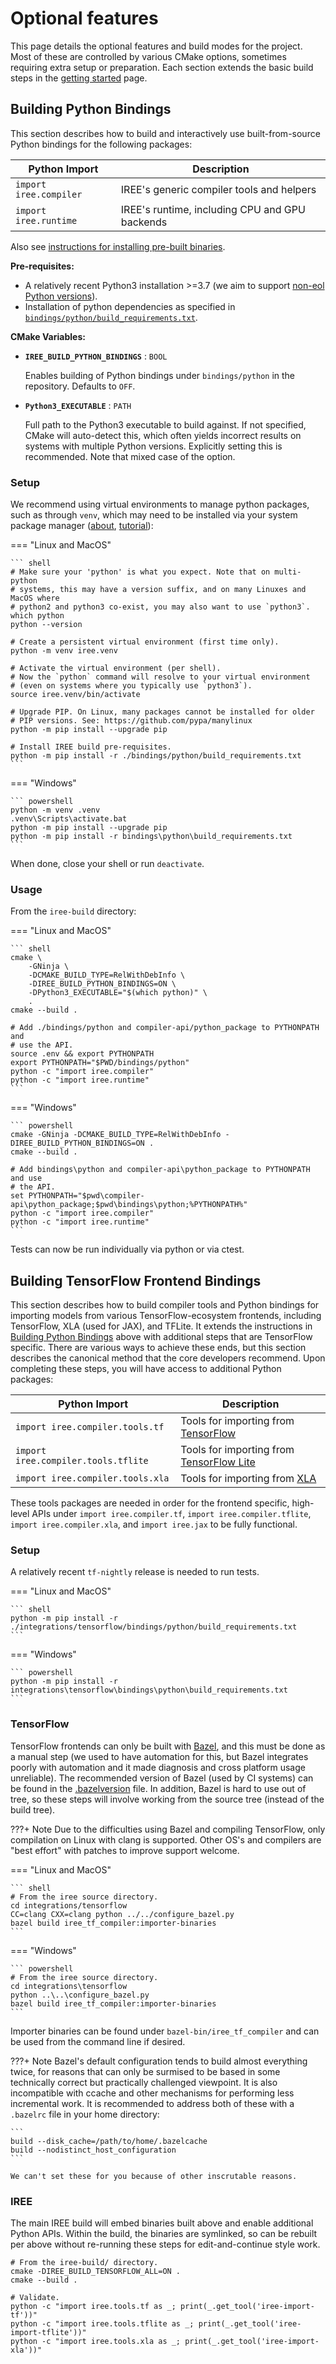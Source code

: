 # Optional features

This page details the optional features and build modes for the project.
Most of these are controlled by various CMake options, sometimes requiring
extra setup or preparation. Each section extends the basic build steps
in the [getting started](./getting-started.md) page.

## Building Python Bindings

This section describes how to build and interactively use built-from-source
Python bindings for the following packages:

| Python Import             | Description                                                                 |
|------------------------------|-----------------------------------------------------------------------------|
| `import iree.compiler`     | IREE's generic compiler tools and helpers                                   |
| `import iree.runtime`      | IREE's runtime, including CPU and GPU backends                              |

Also see [instructions for installing pre-built binaries](../bindings/python.md).

**Pre-requisites:**

* A relatively recent Python3 installation >=3.7 (we aim to support
  [non-eol Python versions](https://endoflife.date/python)).
* Installation of python dependencies as specified in
  [`bindings/python/build_requirements.txt`](https://github.com/google/iree/blob/main/bindings/python/build_requirements.txt).

**CMake Variables:**

* **`IREE_BUILD_PYTHON_BINDINGS`** : `BOOL`

    Enables building of Python bindings under `bindings/python` in the repository.
    Defaults to `OFF`.

* **`Python3_EXECUTABLE`** : `PATH`

    Full path to the Python3 executable to build against. If not specified, CMake
    will auto-detect this, which often yields incorrect results on systems
    with multiple Python versions. Explicitly setting this is recommended.
    Note that mixed case of the option.

### Setup

We recommend using virtual environments to manage python packages, such
as through `venv`, which may need to be installed via your system
package manager ([about](https://docs.python.org/3/library/venv.html),
[tutorial](https://docs.python.org/3/tutorial/venv.html)):

=== "Linux and MacOS"

    ``` shell
    # Make sure your 'python' is what you expect. Note that on multi-python
    # systems, this may have a version suffix, and on many Linuxes and MacOS where
    # python2 and python3 co-exist, you may also want to use `python3`.
    which python
    python --version

    # Create a persistent virtual environment (first time only).
    python -m venv iree.venv

    # Activate the virtual environment (per shell).
    # Now the `python` command will resolve to your virtual environment
    # (even on systems where you typically use `python3`).
    source iree.venv/bin/activate

    # Upgrade PIP. On Linux, many packages cannot be installed for older
    # PIP versions. See: https://github.com/pypa/manylinux
    python -m pip install --upgrade pip

    # Install IREE build pre-requisites.
    python -m pip install -r ./bindings/python/build_requirements.txt
    ```

=== "Windows"

    ``` powershell
    python -m venv .venv
    .venv\Scripts\activate.bat
    python -m pip install --upgrade pip
    python -m pip install -r bindings\python\build_requirements.txt
    ```

When done, close your shell or run `deactivate`.

### Usage

From the `iree-build` directory:

=== "Linux and MacOS"

    ``` shell
    cmake \
        -GNinja \
        -DCMAKE_BUILD_TYPE=RelWithDebInfo \
        -DIREE_BUILD_PYTHON_BINDINGS=ON \
        -DPython3_EXECUTABLE="$(which python)" \
        .
    cmake --build .

    # Add ./bindings/python and compiler-api/python_package to PYTHONPATH and
    # use the API.
    source .env && export PYTHONPATH
    export PYTHONPATH="$PWD/bindings/python"
    python -c "import iree.compiler"
    python -c "import iree.runtime"
    ```

=== "Windows"

    ``` powershell
    cmake -GNinja -DCMAKE_BUILD_TYPE=RelWithDebInfo -DIREE_BUILD_PYTHON_BINDINGS=ON .
    cmake --build .

    # Add bindings\python and compiler-api\python_package to PYTHONPATH and use
    # the API.
    set PYTHONPATH="$pwd\compiler-api\python_package;$pwd\bindings\python;%PYTHONPATH%"
    python -c "import iree.compiler"
    python -c "import iree.runtime"
    ```

Tests can now be run individually via python or via ctest.


## Building TensorFlow Frontend Bindings

This section describes how to build compiler tools and Python bindings for
importing models from various TensorFlow-ecosystem frontends, including
TensorFlow, XLA (used for JAX), and TFLite. It extends the instructions in
[Building Python Bindings](#building-python-bindings) above with additional
steps that are TensorFlow specific. There are various ways to achieve these
ends, but this section describes the canonical method that the core
developers recommend. Upon completing these steps, you will have access to
additional Python packages:

| Python Import             | Description                                                                 |
|------------------------------|-----------------------------------------------------------------------------|
| `import iree.compiler.tools.tf`     | Tools for importing from [TensorFlow](https://www.tensorflow.org/)          |
| `import iree.compiler.tools.tflite` | Tools for importing from [TensorFlow Lite](https://www.tensorflow.org/lite) |
| `import iree.compiler.tools.xla`    | Tools for importing from [XLA](https://www.tensorflow.org/xla)              |

These tools packages are needed in order for the frontend specific, high-level
APIs under `import iree.compiler.tf`, `import iree.compiler.tflite`,
`import iree.compiler.xla`, and `import iree.jax` to be fully functional.

### Setup

A relatively recent `tf-nightly` release is needed to run tests.

=== "Linux and MacOS"

    ``` shell
    python -m pip install -r ./integrations/tensorflow/bindings/python/build_requirements.txt
    ```

=== "Windows"

    ``` powershell
    python -m pip install -r integrations\tensorflow\bindings\python\build_requirements.txt
    ```

### TensorFlow

TensorFlow frontends can only be built with [Bazel](https://bazel.build/),
and this must be done as a manual step (we used to have automation for this,
but Bazel integrates poorly with automation and it made diagnosis and cross
platform usage unreliable). The recommended version of Bazel (used by CI
systems) can be found in the
[.bazelversion](https://github.com/google/iree/blob/main/.bazelversion)
file. In addition, Bazel is hard to use out of tree, so these steps will
involve working from the source tree (instead of the build tree).

???+ Note
    Due to the difficulties using Bazel and compiling TensorFlow, only
    compilation on Linux with clang is supported. Other OS's and compilers are
    "best effort" with patches to improve support welcome.

=== "Linux and MacOS"

    ``` shell
    # From the iree source directory.
    cd integrations/tensorflow
    CC=clang CXX=clang python ../../configure_bazel.py
    bazel build iree_tf_compiler:importer-binaries
    ```

=== "Windows"

    ``` powershell
    # From the iree source directory.
    cd integrations\tensorflow
    python ..\..\configure_bazel.py
    bazel build iree_tf_compiler:importer-binaries
    ```

Importer binaries can be found under `bazel-bin/iree_tf_compiler` and can
be used from the command line if desired.


???+ Note
    Bazel's default configuration tends to build almost everything twice,
    for reasons that can only be surmised to be based in some technically
    correct but practically challenged viewpoint. It is also incompatible with
    ccache and other mechanisms for performing less incremental work. It is
    recommended to address both of these with a `.bazelrc` file in your
    home directory:

    ```
    build --disk_cache=/path/to/home/.bazelcache
    build --nodistinct_host_configuration
    ```

    We can't set these for you because of other inscrutable reasons.

### IREE

The main IREE build will embed binaries built above and enable additional
Python APIs. Within the build, the binaries are symlinked, so can be
rebuilt per above without re-running these steps for edit-and-continue
style work.

``` shell
# From the iree-build/ directory.
cmake -DIREE_BUILD_TENSORFLOW_ALL=ON .
cmake --build .

# Validate.
python -c "import iree.tools.tf as _; print(_.get_tool('iree-import-tf'))"
python -c "import iree.tools.tflite as _; print(_.get_tool('iree-import-tflite'))"
python -c "import iree.tools.xla as _; print(_.get_tool('iree-import-xla'))"
```
